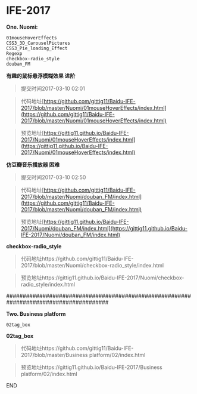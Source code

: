 # IFE-2017


**One. Nuomi:**

    01mouseHoverEffects
    CSS3_3D_CarouselPictures
    CSS3_Pie_loading_Effect
    Regexp
    checkbox-radio_style
    douban_FM


**有趣的鼠标悬浮模糊效果 进阶**

>  提交时间2017-03-10 02:01

>代码地址[https://github.com/gittig11/Baidu-IFE-2017/blob/master/Nuomi/01mouseHoverEffects/index.html](https://github.com/gittig11/Baidu-IFE-2017/blob/master/Nuomi/01mouseHoverEffects/index.html)

>预览地址[https://gittig11.github.io/Baidu-IFE-2017/Nuomi/01mouseHoverEffects/index.html](https://gittig11.github.io/Baidu-IFE-2017/Nuomi/01mouseHoverEffects/index.html)


**仿豆瓣音乐播放器 困难**

>  提交时间2017-03-10 02:50

>代码地址[https://github.com/gittig11/Baidu-IFE-2017/blob/master/Nuomi/douban_FM/index.html](https://github.com/gittig11/Baidu-IFE-2017/blob/master/Nuomi/douban_FM/index.html)

>预览地址[https://gittig11.github.io/Baidu-IFE-2017/Nuomi/douban_FM/index.html](https://gittig11.github.io/Baidu-IFE-2017/Nuomi/douban_FM/index.html)


**checkbox-radio_style**

>  代码地址https://github.com/gittig11/Baidu-IFE-2017/blob/master/Nuomi/checkbox-radio_style/index.html

>  预览地址https://gittig11.github.io/Baidu-IFE-2017/Nuomi/checkbox-radio_style/index.html


#######################################################################################

**Two. Business platform**

    02tag_box


**02tag_box**

>  代码地址https://github.com/gittig11/Baidu-IFE-2017/blob/master/Business platform/02/index.html

>  预览地址https://gittig11.github.io/Baidu-IFE-2017/Business platform/02/index.html



END
